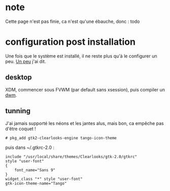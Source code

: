 # note

Cette page n'est pas finie, ca n'est qu'une ébauche, donc : todo



# configuration post installation

Une fois que le système est installé, il ne reste plus qu'à le configurer un
peu. [Un peu](http://undeadly.org/cgi?action=article&sid=20080607131856) j'ai
dit.



## desktop

XDM, commencer sous FVWM (par default sans xsession), puis compiler un
[dwm](/informatique/dwm.html).



## tunning

J'ai jamais supporté les néons et les jantes alus, mais bon, ca empêche pas
d'être coquet !

	# pkg_add gtk2-clearlooks-engine tango-icon-theme

puis dans ~/.gtkrc-2.0 :

	include "/usr/local/share/themes/Clearlooks/gtk-2.0/gtkrc"
	style "user-font"
	{
		font_name="Sans 9"
	}
	widget_class "*" style "user-font"
	gtk-icon-theme-name="Tango"

